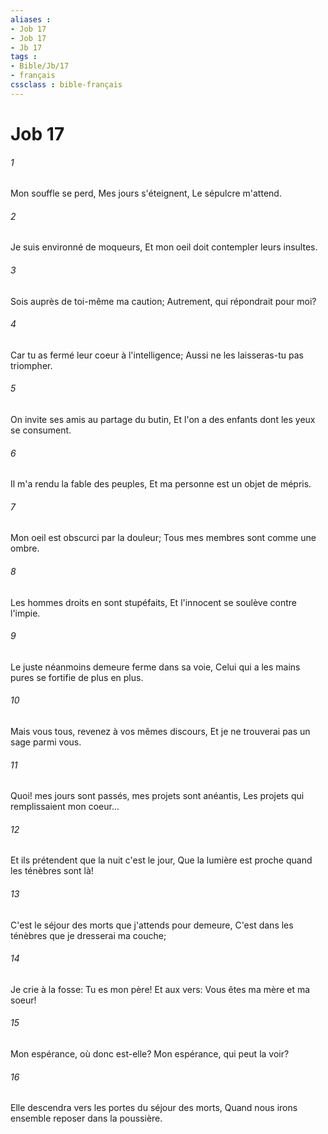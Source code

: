 ```yaml
---
aliases : 
- Job 17
- Job 17
- Jb 17
tags : 
- Bible/Jb/17
- français
cssclass : bible-français
---
```


# Job 17

###### 1
Mon souffle se perd, Mes jours s'éteignent, Le sépulcre m'attend.
###### 2
Je suis environné de moqueurs, Et mon oeil doit contempler leurs insultes.
###### 3
Sois auprès de toi-même ma caution; Autrement, qui répondrait pour moi?
###### 4
Car tu as fermé leur coeur à l'intelligence; Aussi ne les laisseras-tu pas triompher.
###### 5
On invite ses amis au partage du butin, Et l'on a des enfants dont les yeux se consument.
###### 6
Il m'a rendu la fable des peuples, Et ma personne est un objet de mépris.
###### 7
Mon oeil est obscurci par la douleur; Tous mes membres sont comme une ombre.
###### 8
Les hommes droits en sont stupéfaits, Et l'innocent se soulève contre l'impie.
###### 9
Le juste néanmoins demeure ferme dans sa voie, Celui qui a les mains pures se fortifie de plus en plus.
###### 10
Mais vous tous, revenez à vos mêmes discours, Et je ne trouverai pas un sage parmi vous.
###### 11
Quoi! mes jours sont passés, mes projets sont anéantis, Les projets qui remplissaient mon coeur...
###### 12
Et ils prétendent que la nuit c'est le jour, Que la lumière est proche quand les ténèbres sont là!
###### 13
C'est le séjour des morts que j'attends pour demeure, C'est dans les ténèbres que je dresserai ma couche;
###### 14
Je crie à la fosse: Tu es mon père! Et aux vers: Vous êtes ma mère et ma soeur!
###### 15
Mon espérance, où donc est-elle? Mon espérance, qui peut la voir?
###### 16
Elle descendra vers les portes du séjour des morts, Quand nous irons ensemble reposer dans la poussière.
